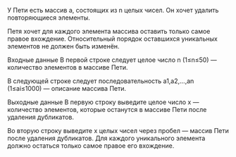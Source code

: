 ﻿У Пети есть массив a, состоящих из n целых чисел. Он хочет удалить повторяющиеся элементы.

Петя хочет для каждого элемента массива оставить только самое правое вхождение. Относительный порядок оставшихся уникальных элементов не должен быть изменён.

Входные данные
В первой строке следует целое число n (1≤n≤50) — количество элементов в массиве Пети.

В следующей строке следует последовательность a1,a2,…,an (1≤ai≤1000) — описание массива Пети.

Выходные данные
В первую строку выведите целое число x — количество элементов, которые останутся в массиве Пети после удаления дубликатов.

Во вторую строку выведите x целых чисел через пробел — массив Пети после удаления дубликатов. Для каждого уникального элемента должно остаться только самое правое его вхождение.